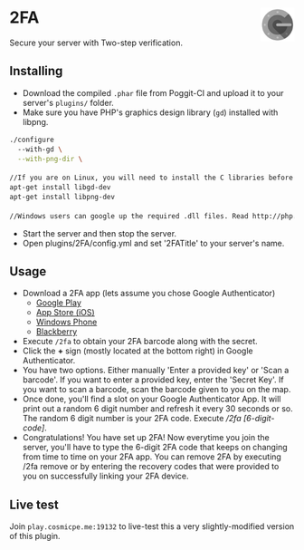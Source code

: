 # 2FA<img src="https://github.com/Muqsit/2FA/blob/master/GoogleAuthenticator.png" width="60" height="60" align="right"></img>
Secure your server with Two-step verification.

## Installing
- Download the compiled `.phar` file from Poggit-CI and upload it to your server's `plugins/` folder.
- Make sure you have PHP's graphics design library (`gd`) installed with libpng.
```bash
./configure
  --with-gd \
  --with-png-dir \
  
//If you are on Linux, you will need to install the C libraries before installing php-gd.
apt-get install libgd-dev
apt-get install libpng-dev

//Windows users can google up the required .dll files. Read http://php.net/manual/en/image.installation.php
```
- Start the server and then stop the server.
- Open plugins/2FA/config.yml and set '2FATitle' to your server's name.

## Usage
- Download a 2FA app (lets assume you chose Google Authenticator)
  - [Google Play](https://play.google.com/store/apps/details?id=com.google.android.apps.authenticator2&hl=en)
  - [App Store (iOS)](https://itunes.apple.com/us/app/google-authenticator/id388497605?mt=8)
  - [Windows Phone](https://www.microsoft.com/en-us/store/p/microsoft-authenticator/9nblgggzmcj6)
  - [Blackberry](https://appworld.blackberry.com/webstore/content/29401059/?lang=en)
- Execute `/2fa` to obtain your 2FA barcode along with the secret.
- Click the **+** sign (mostly located at the bottom right) in Google Authenticator.
- You have two options. Either manually 'Enter a provided key' or 'Scan a barcode'. If you want to enter a provided key, enter the 'Secret Key'. If you want to scan a barcode, scan the barcode given to you on the map.
- Once done, you'll find a slot on your Google Authenticator App. It will print out a random 6 digit number and refresh it every 30 seconds or so. The random 6 digit number is your 2FA code. Execute _/2fa [6-digit-code]_.
- Congratulations! You have set up 2FA! Now everytime you join the server, you'll have to type the 6-digit 2FA code that keeps on changing from time to time on your 2FA app. You can remove 2FA by executing /2fa remove or by entering the recovery codes that were provided to you on successfully linking your 2FA device.

## Live test
Join `play.cosmicpe.me:19132` to live-test this a very slightly-modified version of this plugin.
